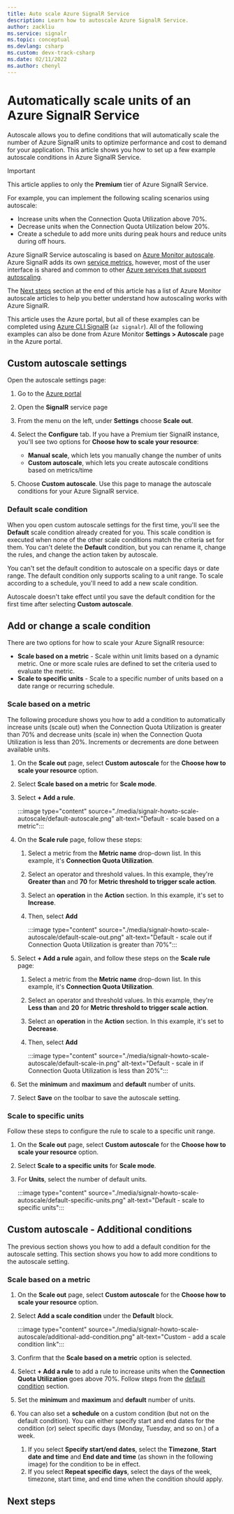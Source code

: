 ```yaml
---
title: Auto scale Azure SignalR Service
description: Learn how to autoscale Azure SignalR Service.
author: zackliu
ms.service: signalr
ms.topic: conceptual
ms.devlang: csharp
ms.custom: devx-track-csharp
ms.date: 02/11/2022
ms.author: chenyl
---
```


# Automatically scale units of an Azure SignalR Service

Autoscale allows you to define conditions that will automatically scale the number of Azure SignalR units to optimize performance and cost to demand for your application. This article shows you how to set up a few example autoscale conditions in Azure SignalR Service.

> [!IMPORTANT]
> This article applies to only the **Premium** tier of Azure SignalR Service.

For example, you can implement the following scaling scenarios using autoscale: 

- Increase units when the Connection Quota Utilization above 70%.
- Decrease units when the Connection Quota Utilization below 20%. 
- Create a schedule to add more units during peak hours and reduce units during off hours.

Azure SignalR Service autoscaling is based on [Azure Monitor autoscale](../azure-monitor/autoscale/autoscale-overview.md). Azure SignalR adds its own [service metrics](concept-metrics.md), however, most of the user interface is shared and common to other [Azure services that support autoscaling](../azure-monitor/autoscale/autoscale-overview.md#supported-services-for-autoscale).

The [Next steps](#next-steps) section at the end of this article has a list of Azure Monitor autoscale articles to help you better understand how autoscaling works with Azure SignalR.

This article uses the Azure portal, but all of these examples can be completed using [Azure CLI SignalR](https://docs.microsoft.com/cli/azure/signalr?view=azure-cli-latest) (`az signalr`). All of the following examples can also be done from Azure Monitor **Settings > Autoscale** page in the Azure portal.

## Custom autoscale settings

Open the autoscale settings page:

1. Go to the [Azure portal](https://portal.azure.com)

1. Open the **SignalR** service page
1. From the menu on the left, under **Settings** choose **Scale out**.
1. Select the **Configure** tab. If you have a Premium tier SignalR instance, you'll see two options for **Choose how to scale your resource**:
   - **Manual scale**, which lets you manually change the number of units
   - **Custom autoscale**, which lets you create autoscale conditions based on metrics/time

1. Choose **Custom autoscale**. Use this page to manage the autoscale conditions for your Azure SignalR service.

### Default scale condition

When you open custom autoscale settings for the first time, you'll see the **Default** scale condition already created for you. This scale condition is executed when none of the other scale conditions match the criteria set for them. You can't delete the **Default** condition, but you can rename it, change the rules, and change the action taken by autoscale.

You can't set the default condition to autoscale on a specific days or date range. The default condition only supports scaling to a unit range. To scale according to a schedule, you'll need to add a new scale condition.

Autoscale doesn't take effect until you save the default condition for the first time after selecting **Custom autoscale**. 



## Add or change a scale condition

There are two options for how to scale your Azure SignalR resource:

- **Scale based on a metric** - Scale within unit limits based on a dynamic metric. One or more scale rules are defined to set the criteria used to evaluate the metric. 
- **Scale to specific units** - Scale to a specific number of units based on a date range or recurring schedule.


### Scale based on a metric
The following procedure shows you how to add a condition to automatically increase units (scale out) when the Connection Quota Utilization is greater than 70% and decrease units (scale in) when the Connection Quota Utilization is less than 20%. Increments or decrements are done between available units.

1. On the **Scale out** page, select **Custom autoscale** for the **Choose how to scale your resource** option. 
1. Select **Scale based on a metric** for **Scale mode**. 
1. Select **+ Add a rule**. 

    :::image type="content" source="./media/signalr-howto-scale-autoscale/default-autoscale.png" alt-text="Default - scale based on a metric":::    

1. On the **Scale rule** page, follow these steps:
    1. Select a metric from the **Metric name** drop-down list. In this example, it's **Connection Quota Utilization**. 
    1. Select an operator and threshold values. In this example, they're **Greater than** and **70** for **Metric threshold to trigger scale action**. 
    1. Select an **operation** in the **Action** section. In this example, it's set to **Increase**. 
    1. Then, select **Add**
    
        :::image type="content" source="./media/signalr-howto-scale-autoscale/default-scale-out.png" alt-text="Default - scale out if Connection Quota Utilization is greater than 70%":::       

1. Select **+ Add a rule** again, and follow these steps on the **Scale rule** page:
    1. Select a metric from the **Metric name** drop-down list. In this example, it's **Connection Quota Utilization**. 
    1. Select an operator and threshold values. In this example, they're **Less than** and **20** for **Metric threshold to trigger scale action**. 
    1. Select an **operation** in the **Action** section. In this example, it's set to **Decrease**. 
    1. Then, select **Add** 

        :::image type="content" source="./media/signalr-howto-scale-autoscale/default-scale-in.png" alt-text="Default - scale in if Connection Quota Utilization is less than 20%":::       

1. Set the **minimum** and **maximum** and **default** number of units.

1. Select **Save** on the toolbar to save the autoscale setting. 

### Scale to specific units
Follow these steps to configure the rule to scale to a specific unit range. 

1. On the **Scale out** page, select **Custom autoscale** for the **Choose how to scale your resource** option. 
1. Select **Scale to a specific units** for **Scale mode**. 
1. For **Units**, select the number of default units. 

    :::image type="content" source="./media/signalr-howto-scale-autoscale/default-specific-units.png" alt-text="Default - scale to specific units":::       

## Custom autoscale - Additional conditions
The previous section shows you how to add a default condition for the autoscale setting. This section shows you how to add more conditions to the autoscale setting. 

### Scale based on a metric
1. On the **Scale out** page, select **Custom autoscale** for the **Choose how to scale your resource** option. 
1. Select **Add a scale condition** under the **Default** block. 

    :::image type="content" source="./media/signalr-howto-scale-autoscale/additional-add-condition.png" alt-text="Custom - add a scale condition link":::    
1. Confirm that the **Scale based on a metric** option is selected. 
1. Select **+ Add a rule** to add a rule to increase units when the **Connection Quota Utilization** goes above 70%. Follow steps from the [default condition](#custom-autoscale---default-condition) section. 
5. Set the **minimum** and **maximum** and **default** number of units.
6. You can also set a **schedule** on a custom condition (but not on the default condition). You can either specify start and end dates for the condition (or) select specific days (Monday, Tuesday, and so on.) of a week. 
    1. If you select **Specify start/end dates**, select the **Timezone**, **Start date and time** and **End date and time** (as shown in the following image) for the condition to be in effect. 
    1. If you select **Repeat specific days**, select the days of the week, timezone, start time, and end time when the condition should apply. 

## Next steps
<!-- TODO gm 04/12/22 -->